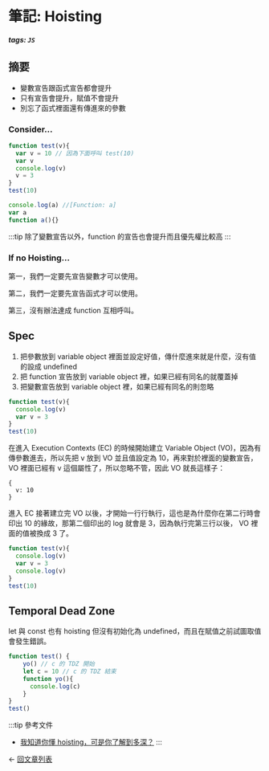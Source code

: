 # 筆記: Hoisting

##### tags: `JS`

## 摘要
* 變數宣告跟函式宣告都會提升
* 只有宣告會提升，賦值不會提升
* 別忘了函式裡面還有傳進來的參數


### Consider...
```js
function test(v){
  var v = 10 // 因為下面呼叫 test(10)
  var v
  console.log(v)
  v = 3
}
test(10)
```
```js
console.log(a) //[Function: a]
var a
function a(){}
```

:::tip
除了變數宣告以外，function 的宣告也會提升而且優先權比較高
:::


### If no Hoisting...
第一，我們一定要先宣告變數才可以使用。

第二，我們一定要先宣告函式才可以使用。

第三，沒有辦法達成 function 互相呼叫。

## Spec
1. 把參數放到 variable object 裡面並設定好值，傳什麼進來就是什麼，沒有值的設成 undefined
2. 把 function 宣告放到 variable object 裡，如果已經有同名的就覆蓋掉
3. 把變數宣告放到 variable object 裡，如果已經有同名的則忽略

```js
function test(v){
  console.log(v)
  var v = 3
}
test(10)
```

在進入 Execution Contexts (EC) 的時候開始建立 Variable Object (VO)，因為有傳參數進去，所以先把 v 放到 VO 並且值設定為 10，再來對於裡面的變數宣告，VO 裡面已經有 v 這個屬性了，所以忽略不管，因此 VO 就長這樣子：

```
{
  v: 10
}
```

進入 EC 接著建立完 VO 以後，才開始一行行執行，這也是為什麼你在第二行時會印出 10 的緣故，那第二個印出的 log 就會是 3，因為執行完第三行以後， VO 裡面的值被換成 3 了。

```js
function test(v){
  console.log(v)
  var v = 3
  console.log(v)
}
test(10)
```

## Temporal Dead Zone

let 與 const 也有 hoisting 但沒有初始化為 undefined，而且在賦值之前試圖取值會發生錯誤。

```js
function test() {
    yo() // c 的 TDZ 開始
    let c = 10 // c 的 TDZ 結束
    function yo(){
      console.log(c)
    }
}
test()
```

:::tip 參考文件
* [我知道你懂 hoisting，可是你了解到多深？](https://blog.techbridge.cc/2018/11/10/javascript-hoisting/?fbclid=IwAR2QMQaZOQ7_LqrdYreHvDABfT6h1ymy9a0XpHO09ZqYs31UoOy2Y-7j3ac)
:::

<div class="page-nav">
  <p class="inner">
    <span class="prev">
      ← <a href="/blog_vuepress/articles/" class="prev router-link-active">
          回文章列表
        </a>
    </span>
    <!-- <span class="next">
      <a href="/blog/tags/" class="">
          Blog Posts by Tag
      </a>
        →
    </span> -->
  </p>
</div>